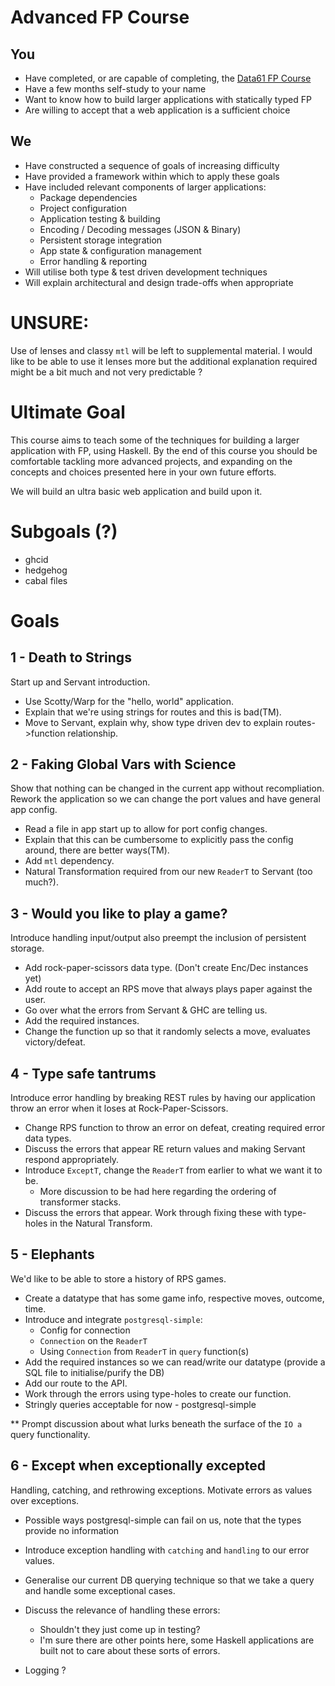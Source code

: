 Advanced FP Course
=====================

You
---

* Have completed, or are capable of completing, the [Data61 FP Course](https://github.com/data61/fp-course)
* Have a few months self-study to your name
* Want to know how to build larger applications with statically typed FP
* Are willing to accept that a web application is a sufficient choice

We
--

* Have constructed a sequence of goals of increasing difficulty
* Have provided a framework within which to apply these goals
* Have included relevant components of larger applications:
  - Package dependencies
  - Project configuration
  - Application testing & building
  - Encoding / Decoding messages (JSON & Binary)
  - Persistent storage integration
  - App state & configuration management
  - Error handling & reporting
* Will utilise both type & test driven development techniques
* Will explain architectural and design trade-offs when appropriate

UNSURE:
===

Use of lenses and classy `mtl` will be left to supplemental material. I would
like to be able to use it lenses more but the additional explanation required
might be a bit much and not very predictable ?

Ultimate Goal
===============

This course aims to teach some of the techniques for building a larger
application with FP, using Haskell. By the end of this course you should be
comfortable tackling more advanced projects, and expanding on the concepts and
choices presented here in your own future efforts.

We will build an ultra basic web application and build upon it.

Subgoals (?)
========
- ghcid
- hedgehog
- cabal files

Goals
======

1 - Death to Strings
---
Start up and Servant introduction.

* Use Scotty/Warp for the "hello, world" application.
* Explain that we're using strings for routes and this is bad(TM).
* Move to Servant, explain why, show type driven dev to explain routes->function relationship.

2 - Faking Global Vars with Science
---
Show that nothing can be changed in the current app without recompliation.
Rework the application so we can change the port values and have general app
config.

* Read a file in app start up to allow for port config changes.
* Explain that this can be cumbersome to explicitly pass the config around, there are better ways(TM).
* Add `mtl` dependency.
* Natural Transformation required from our new `ReaderT` to Servant (too much?).

3 - Would you like to play a game?
---
Introduce handling input/output also preempt the inclusion of persistent storage.

* Add rock-paper-scissors data type. (Don't create Enc/Dec instances yet)
* Add route to accept an RPS move that always plays paper against the user.
* Go over what the errors from Servant & GHC are telling us.
* Add the required instances.
* Change the function up so that it randomly selects a move, evaluates victory/defeat.

4 - Type safe tantrums
---
Introduce error handling by breaking REST rules by having our application throw
an error when it loses at Rock-Paper-Scissors.

* Change RPS function to throw an error on defeat, creating required error data types.
* Discuss the errors that appear RE return values and making Servant respond appropriately.
* Introduce `ExceptT`, change the `ReaderT` from earlier to what we want it to be.
  * More discussion to be had here regarding the ordering of transformer stacks.
* Discuss the errors that appear. Work through fixing these with type-holes in the Natural Transform.

5 - Elephants
---
We'd like to be able to store a history of RPS games. 

* Create a datatype that has some game info, respective moves, outcome, time.
* Introduce and integrate `postgresql-simple`:
  * Config for connection
  * `Connection` on the `ReaderT`
  * Using `Connection` from `ReaderT` in `query` function(s)
* Add the required instances so we can read/write our datatype (provide a SQL file to initialise/purify the DB)
* Add our route to the API.
* Work through the errors using type-holes to create our function.
* Stringly queries acceptable for now - postgresql-simple

** Prompt discussion about what lurks beneath the surface of the `IO a` query functionality.

6 - Except when exceptionally excepted
---
Handling, catching, and rethrowing exceptions. Motivate errors as values over exceptions.

* Possible ways postgresql-simple can fail on us, note that the types provide no information
* Introduce exception handling with `catching` and `handling` to our error values.
* Generalise our current DB querying technique so that we take a query and
  handle some exceptional cases.
* Discuss the relevance of handling these errors:
  * Shouldn't they just come up in testing?
  * I'm sure there are other points here, some Haskell applications are built
    not to care about these sorts of errors.
  
* Logging ?
